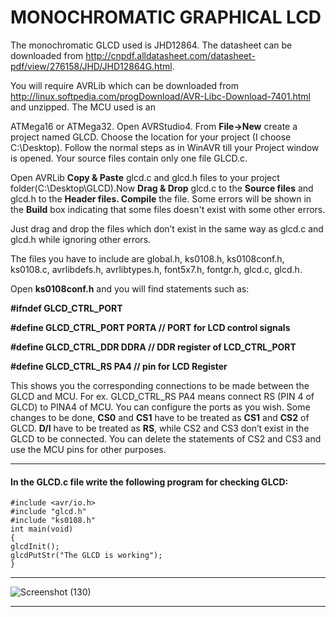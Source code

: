 # MONOCHROMATIC GRAPHICAL LCD
The monochromatic GLCD used is JHD12864. The datasheet can be downloaded from
http://cnpdf.alldatasheet.com/datasheet-pdf/view/276158/JHD/JHD12864G.html.

You will require AVRLib which can be downloaded from
http://linux.softpedia.com/progDownload/AVR-Libc-Download-7401.html and unzipped. The MCU used is an

ATMega16 or ATMega32.
Open AVRStudio4. From __File->New__ create a project named GLCD. Choose the location for your project (I choose
C:\Desktop). Follow the normal steps as in WinAVR till your Project window is opened. Your source files contain
only one file GLCD.c.

Open AVRLib __Copy & Paste__ glcd.c and glcd.h files to your project folder(C:\Desktop\GLCD).Now __Drag & Drop__ glcd.c
to the __Source files__ and glcd.h to the __Header files. Compile__ the file. Some errors will be shown in the __Build__ box
indicating that some files doesn't exist with some other errors.

Just drag and drop the files which don’t exist in the same way as glcd.c and glcd.h while ignoring other errors.

The files you have to include are global.h, ks0108.h, ks0108conf.h, ks0108.c, avrlibdefs.h, avrlibtypes.h, font5x7.h,
fontgr.h, glcd.c, glcd.h.

Open __ks0108conf.h__ and you will find statements such as:


__#ifndef GLCD_CTRL_PORT__

__#define GLCD_CTRL_PORT           PORTA // PORT for LCD control signals__

__#define GLCD_CTRL_DDR         DDRA // DDR register of LCD_CTRL_PORT__

__#define GLCD_CTRL_RS             PA4 // pin for LCD Register__

This shows you the corresponding connections to be made between the GLCD and MCU. For ex. GLCD_CTRL_RS
PA4 means connect RS (PIN 4 of GLCD) to PINA4 of MCU. You can configure the ports as you wish. Some changes
to be done, __CS0__ and __CS1__ have to be treated as __CS1__ and __CS2__ of GLCD. __D/I__ have to be treated as __RS__, while CS2 and
CS3 don’t exist in the GLCD to be connected. You can delete the statements of CS2 and CS3 and use the MCU pins
for other purposes.

___

#### In the GLCD.c file write the following program for checking GLCD:
```
#include <avr/io.h>
#include "glcd.h"
#include "ks0108.h"
int main(void)
{
glcdInit();
glcdPutStr("The GLCD is working");
}
```
___
![Screenshot (130)](https://user-images.githubusercontent.com/64007722/79957168-d1561400-849e-11ea-86d2-dff0a3585031.png)
___
